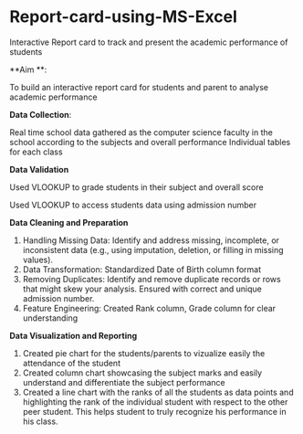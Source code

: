 # Report-card-using-MS-Excel
Interactive Report card to track and present the academic performance of students 

**Aim **: 

To build an interactive report card for students and parent to analyse academic performance

**Data Collection**: 

Real time school data gathered as the computer science faculty in the school according to the subjects and overall performance
Individual tables for each class

**Data Validation**

Used VLOOKUP to grade students in their subject and overall score

Used VLOOKUP to access students data using admission number 

**Data Cleaning and Preparation**

1. Handling Missing Data: Identify and address missing, incomplete, or inconsistent data (e.g., using imputation, deletion, or filling in missing values).
2. Data Transformation: Standardized Date of Birth column format
3. Removing Duplicates: Identify and remove duplicate records or rows that might skew your analysis. Ensured with correct and unique admission number.
4. Feature Engineering: Created Rank column, Grade column for clear understanding
   
**Data Visualization and Reporting**

1. Created pie chart for the students/parents to vizualize easily the attendance of the student
2. Created column chart showcasing the subject marks and easily understand and differentiate the subject performance
3. Created a line chart with the ranks of all the students as data points and highlighting the rank of the individual student with respect to the other peer student. This helps student to truly recognize his performance in his class.
